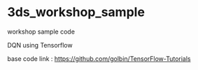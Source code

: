 # 3ds_workshop_sample
workshop sample code

DQN using Tensorflow

base code link : https://github.com/golbin/TensorFlow-Tutorials

